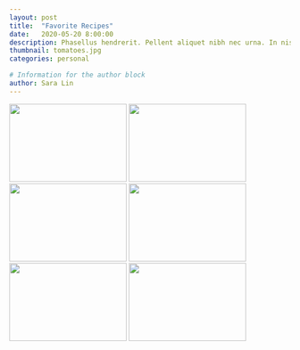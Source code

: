 ```yaml
---
layout: post
title:  "Favorite Recipes"
date:   2020-05-20 8:00:00
description: Phasellus hendrerit. Pellent aliquet nibh nec urna. In nis aliquet vel, dapibus id,mattis.
thumbnail: tomatoes.jpg
categories: personal

# Information for the author block
author: Sara Lin
---
```


<div class="imageRow">
    <a  href="{{ site.baseurl }}/assets/img/eggplant.jpg" style="color: transparent" data-fancybox="images" data-caption="<b>Eggplant Pizza</b><br/> 2 large eggplants <br/> Provolone or mozzarella cheese <br/> 3 - 4oz cherry tomatoes <br/> Fresh spinach and basil <br/><br/> <a href='https://www.eatgood4life.com/eggplant-pizza/' target='_blank' style='color: #FF8F00'>See similar recipe here.</a>">
	    <img src="{{ site.baseurl }}/assets/img/eggplant.jpg" id="myImg" style="width:100%; max-width:15em; height:10em" alt="Mini Eggplant Pizzas"/>
    </a>
    <a href="{{ site.baseurl }}/assets/img/rameneggs.jpg" style="color: transparent" data-fancybox="images" data-caption="<b>Ajitsuke Tamago (Ramen Eggs)</b><br/> 12 eggs <br/> 1 cup water <br/> &frac12 cup soy sauce <br/> &frac12 cup sake <br/> &frac12 cup mirin (or broth) <br/> &frac14 cup sugar <br/><br/> <a href='https://www.closetcooking.com/ajitsuke-tamago-ramen-eggs/' target='_blank' style='color: #FF8F00'>See full recipe here.</a>">
	    <img src="{{ site.baseurl }}/assets/img/rameneggs.jpg" id="myImg" style="width:100%; max-width:15em; height:10em" alt="Delicious Ramen Eggs"/>
    </a>
    <a href="{{ site.baseurl }}/assets/img/onigiri.jpg" style="color: transparent" data-fancybox="images" data-caption="<b>Spicy Tuna Onigiri</b> <br/> 1 &frac12 cups short grain rice <br/> 1 can of tuna <br/> 1 &frac12 Tbsp mayonnaise <br/> 1 tsp sriracha hot sauce <br/> &frac12 tsp rice vinegar <br/> Fresh scallions <br/><br/> Nori (seaweed for wrapping) <br/> Rice seasoning <br/> Toasted sesame seeds <br/><br/> <a href='https://www.abeautifulplate.com/spicy-tuna-onigiri/' target='_blank' style='color: #FF8F00'>See full recipe here.</a><br/> <i>* Leftover salmon tastes great in filling. <br/> Try this with other combinations of meats & sauces! </i>">
	    <img src="{{ site.baseurl }}/assets/img/onigiri.jpg" id="myImg" style="width:100%; max-width:15em; height:10em" alt="Spicy Tuna Onigiri"/>
    </a>
    <!-- <a href="{{ site.baseurl }}/assets/img/funfetti.jpg" style="color: transparent" data-fancybox="images" data-caption="<b>Funfetti Cookies</b><br/> 1 box funfetti cake mix <br/> ⅓ cup oil <br/> 2 eggs <br/> Shape and flatten cookies <br/> Bake at 375° for 8 minutes <br/> Decorate with funfetti icing if desired <br/><br/> <a href='https://www.pillsbury.com/recipes/funfetti-cookies/3bd6c62e-7f45-46e9-8067-e72cf500c45c' target='_blank' style='color: #FF8F00'>See full recipe here.</a>">
	    <img src="{{ site.baseurl }}/assets/img/funfetti.jpg" id="myImg" style="width:100%; max-width:15em; height:10em" alt="Funfetti Cookies"/>
    </a> -->
    <a href="{{ site.baseurl }}/assets/img/hummus.jpg" style="color: transparent" data-fancybox="images" data-caption="<b>White Bean Hummus</b><br/> 1 can of white beans (navy or cannellini) <br/> 3 cloves of garlic, scraped <br/> ⅓ cup olive oil <br/> ⅓ cup tahini <br/> Blend & enjoy! <br/><br/> <i>Pictured Toppings:</i> <br/> Pine nuts, Parsley, Paprika <br/> <a href='https://blog.myfitnesspal.com/watch/4-ingredient-white-bean-hummus/' target='_blank' style='color: #FF8F00'>See full recipe here.</a>">
	    <img src="{{ site.baseurl }}/assets/img/hummus.jpg" id="myImg" style="width:100%; max-width:15em; height:10em" alt="White Bean Hummus"/>
    </a>
    <a href="{{ site.baseurl }}/assets/img/spongecake.jpg" style="color: transparent" data-fancybox="images" data-caption="<b>Asian Style Spongecake</b><br/> 5 eggs, separated <br/> 90g powdered sugar <br/> 60g cake flour <br/> 15g corn flour <br/> 60g melted butter <br/><br/> Parchment paper <br/> Popover pan or tall muffin cups <br/><br/> <a href='https://rasamalaysia.com/paper-wrapped-mini-sponge-cake-recipe/' target='_blank' style='color: #FF8F00'>See full recipe here.</a>">
	    <img src="{{ site.baseurl }}/assets/img/spongecake.jpg" id="myImg" style="width:100%; max-width:15em; height:10em" alt="Asian Style Spongecake"/>
    </a>
    <a href="{{ site.baseurl }}/assets/img/bananabread.jpg" style="color: transparent" data-fancybox="images" data-caption="<b>The BEST Banana Bread</b><br/> 2 browned bananas, overripe <br/> &frac12 cup butter, melted <br/> &frac12 cup white sugar & &frac12 cup brown sugar <br/> 2 eggs <br/> 1 tsp vanilla extract <br/> 1 &frac12 cups all-purpose flour <br/> 1 tsp baking soda <br/> &frac12 tsp salt <br/> &frac12 cup sour cream <br/><br/> Bake at 350° for 60 minutes <br/> <a href='https://www.allrecipes.com/recipe/17066/janets-rich-banana-bread/' target='_blank' style='color: #FF8F00'>See original recipe here.</a>">
	    <img src="{{ site.baseurl }}/assets/img/bananabread.jpg" id="myImg" style="width:100%; max-width:15em; height:10em" alt="Banana Bread"/>
    </a>
</div>
